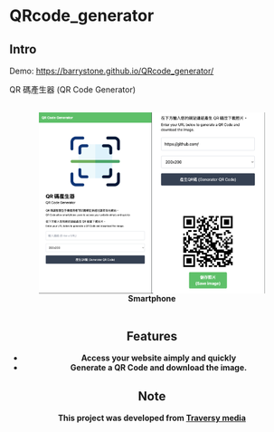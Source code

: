 <!-- <div style="text-align:center;"> -->

# QRcode_generator

## Intro

Demo: https://barrystone.github.io/QRcode_generator/

QR 碼產生器 (QR Code Generator)

<!-- <div style="display:flex; justify-content:center;">
 <img src="https://raw.githubusercontent.com/barrystone/QRcode_generator/master/screenshot/full-screen.png" alt="Full Screen" style="max-width:500px;"/>
</div>
<b style="display:block;text-align:center; ">Full Screen</n> -->
<br/>

<div style="display:flex; justify-content:center;">

<img src="https://raw.githubusercontent.com/barrystone/QRcode_generator/master/screenshot/smartphone.png" alt="Smartphone" width="200"/>

<img src="https://raw.githubusercontent.com/barrystone/QRcode_generator/master/screenshot/smartphone_savebtn.png" alt="Smartphone_Button" width="200"/>

</div>
<b style="display:block; text-align:center;">Smartphone</n>
<br/>
<br/>

<!-- ![](https://raw.githubusercontent.com/barrystone/QRcode_generator/master/screenshot/full-screen.png) -->

## Features

- Access your website aimply and quickly
- Generate a QR Code and download the image.

## Note

This project was developed from [Traversy media](https://www.youtube.com/watch?v=qNiUlml9MDk&t=516s&ab_channel=TraversyMedia)

<!-- </div> -->
